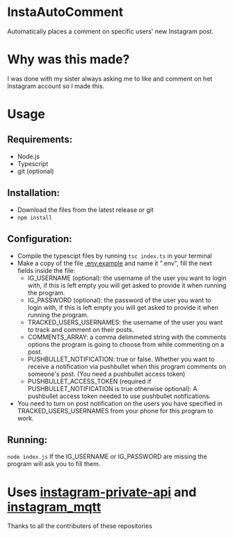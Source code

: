 # InstaAutoComment
Automatically places a comment on specific users' new Instagram post.
# Why was this made?
I was done with my sister always asking me to like and comment on het Instagram account so I made this.
# Usage
## Requirements:
- Node.js
- Typescript
- git (optional)
## Installation:
- Download the files from the latest release or git
- `npm install`
## Configuration:
- Compile the typescipt files by running `tsc index.ts` in your terminal
- Make a copy of the file [.env.example](.env.example) and name it ".env", fill the next fields inside the file:
  - IG_USERNAME (optional): the username of the user you want to login with, if this is left empty you will get asked to provide it when running the program.
  - IG_PASSWORD (optional): the password of the user you want to login with, if this is left empty you will get asked to provide it when running the program.
  - TRACKED_USERS_USERNAMES: the username of the user you want to track and comment on their posts.
  - COMMENTS_ARRAY: a comma delimmeted string with the comments options the program is going to choose from while commenting on a post.
  - PUSHBULLET_NOTIFICATION: true or false. Whether you want to receive a notification via pushbullet when this program comments on someone's post. (You need a pushbullet access token)
  - PUSHBULLET_ACCESS_TOKEN (required if PUSHBULLET_NOTIFICATION is true otherwise optional): A pushbullet access token needed to use pushbullet notifications.
- You need to turn on post notification on the users you have specified in TRACKED_USERS_USERNAMES from your phone for this program to work.
## Running:
`node index.js`
If the IG_USERNAME or IG_PASSWORD are missing the program will ask you to fill them.
# Uses [instagram-private-api](https://github.com/dilame/instagram-private-api) and [instagram_mqtt](https://github.com/Nerixyz/instagram_mqtt)
Thanks to all the contributers of these repositories
